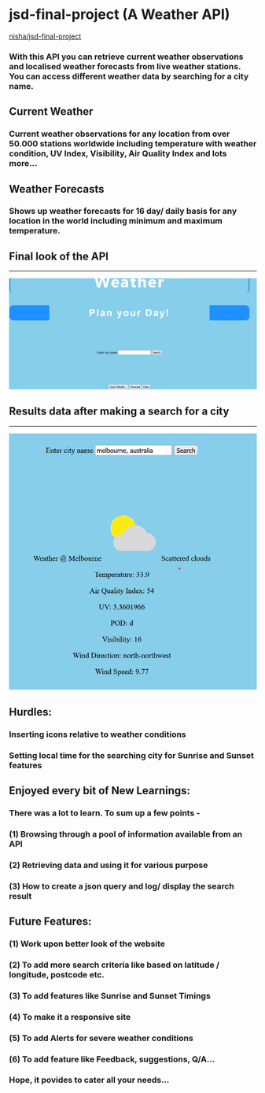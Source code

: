 # jsd-final-project (A Weather API)

[nisha/jsd-final-project](https://nisha1239.github.io/jsd-final-project/)

### With this API you can retrieve current weather observations and localised weather forecasts from live weather stations. You can access different weather data by searching for a city name.

## Current Weather
### Current weather observations for any location from over 50.000 stations worldwide including temperature with weather condition, UV Index, Visibility, Air Quality Index and lots more...

## Weather Forecasts
### Shows up weather forecasts for 16 day/ daily basis for any location in the world including minimum and maximum temperature.

## Final look of the API
--------------------------
![Alt text](image.png)

## Results data after making a search for a city
-------------------------------------------------
![Alt text](image-3.png)

## Hurdles:
### Inserting icons relative to weather conditions
### Setting local time for the searching city for Sunrise and Sunset features

## Enjoyed every bit of New Learnings:
### There was a lot to learn. To sum up a few points - 
### (1) Browsing through a pool of information available from an API
### (2) Retrieving data and using it for various purpose
### (3) How to create a json query and log/ display the search result

## Future Features:
### (1) Work upon better look of the website
### (2) To add more search criteria like based on latitude / longitude, postcode etc.
### (3) To add features like Sunrise and Sunset Timings
### (4) To make it a responsive site
### (5) To add Alerts for severe weather conditions
### (6) To add feature like Feedback, suggestions, Q/A...


### Hope, it povides to cater all your needs...



